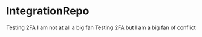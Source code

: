 # IntegrationRepo
Testing 2FA I am not at all a big fan
Testing 2FA but I am a big fan of conflict

